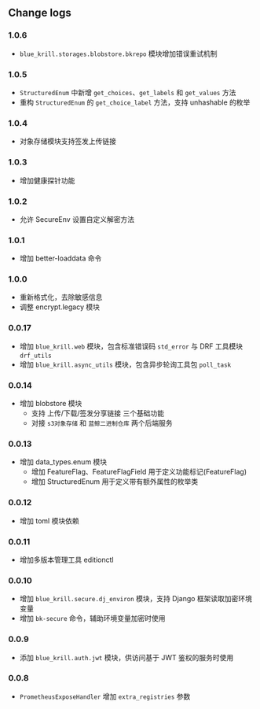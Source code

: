 ## Change logs

### 1.0.6

- `blue_krill.storages.blobstore.bkrepo` 模块增加错误重试机制

### 1.0.5

- `StructuredEnum` 中新增 `get_choices`、`get_labels` 和 `get_values` 方法
- 重构 `StructuredEnum` 的 `get_choice_label` 方法，支持 unhashable 的枚举

### 1.0.4

- 对象存储模块支持签发上传链接

### 1.0.3

- 增加健康探针功能

### 1.0.2

- 允许 SecureEnv 设置自定义解密方法

### 1.0.1

- 增加 better-loaddata 命令

### 1.0.0

- 重新格式化，去除敏感信息
- 调整 encrypt.legacy 模块

### 0.0.17

- 增加 `blue_krill.web` 模块，包含标准错误码 `std_error` 与 DRF 工具模块 `drf_utils`
- 增加 `blue_krill.async_utils` 模块，包含异步轮询工具包 `poll_task`

### 0.0.14

- 增加 blobstore 模块
  - 支持 上传/下载/签发分享链接 三个基础功能
  - 对接 `s3对象存储` 和 `蓝鲸二进制仓库` 两个后端服务 

### 0.0.13

- 增加 data_types.enum 模块
  - 增加 FeatureFlag、FeatureFlagField 用于定义功能标记(FeatureFlag)
  - 增加 StructuredEnum 用于定义带有额外属性的枚举类

### 0.0.12

- 增加 toml 模块依赖

### 0.0.11

- 增加多版本管理工具 editionctl

### 0.0.10

- 增加 `blue_krill.secure.dj_environ` 模块，支持 Django 框架读取加密环境变量
- 增加 `bk-secure` 命令，辅助环境变量加密时使用

### 0.0.9

- 添加 `blue_krill.auth.jwt` 模块，供访问基于 JWT 鉴权的服务时使用

### 0.0.8

- `PrometheusExposeHandler` 增加 `extra_registries` 参数
